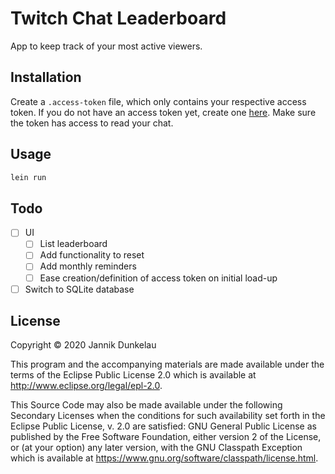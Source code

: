 # Twitch Chat Leaderboard

App to keep track of your most active viewers.

## Installation

Create a `.access-token` file, which only contains your respective access
token. If you do not have an access token yet,
create one [here](https://twitchtokengenerator.com/).
Make sure the token has access to read your chat.

## Usage

```bash
lein run
```

## Todo

* [ ] UI
  * [ ] List leaderboard
  * [ ] Add functionality to reset
  * [ ] Add monthly reminders
  * [ ] Ease creation/definition of access token on initial load-up
* [ ] Switch to SQLite database

## License

Copyright © 2020 Jannik Dunkelau

This program and the accompanying materials are made available under the
terms of the Eclipse Public License 2.0 which is available at
http://www.eclipse.org/legal/epl-2.0.

This Source Code may also be made available under the following Secondary
Licenses when the conditions for such availability set forth in the Eclipse
Public License, v. 2.0 are satisfied: GNU General Public License as published by
the Free Software Foundation, either version 2 of the License, or (at your
option) any later version, with the GNU Classpath Exception which is available
at https://www.gnu.org/software/classpath/license.html.
